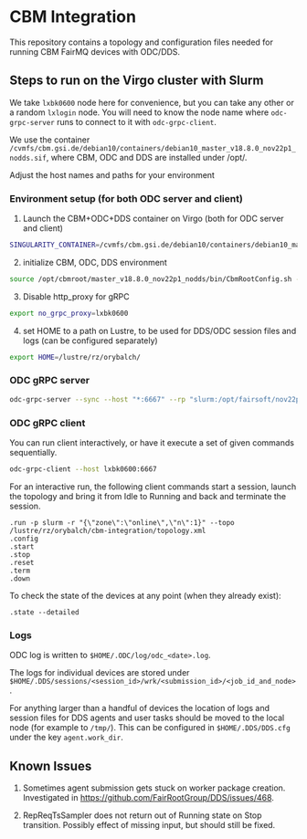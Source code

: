 # CBM Integration

This repository contains a topology and configuration files needed for running CBM FairMQ devices with ODC/DDS.

## Steps to run on the Virgo cluster with Slurm

We take `lxbk0600` node here for convenience, but you can take any other or a random `lxlogin` node. You will need to know the node name where `odc-grpc-server` runs to connect to it with `odc-grpc-client`.

We use the container `/cvmfs/cbm.gsi.de/debian10/containers/debian10_master_v18.8.0_nov22p1_nodds.sif`, where CBM, ODC and DDS are installed under /opt/.

Adjust the host names and paths for your environment

### Environment setup (for both ODC server and client)

1. Launch the CBM+ODC+DDS container on Virgo (both for ODC server and client)

```sh
SINGULARITY_CONTAINER=/cvmfs/cbm.gsi.de/debian10/containers/debian10_master_v18.8.0_nov22p1_nodds.sif ssh -o SendEnv=SINGULARITY_CONTAINER lxbk0600
```

2. initialize CBM, ODC, DDS environment

```bash
source /opt/cbmroot/master_v18.8.0_nov22p1_nodds/bin/CbmRootConfig.sh -a
```

3. Disable http_proxy for gRPC
```bash
export no_grpc_proxy=lxbk0600
```

4. set HOME to a path on Lustre, to be used for DDS/ODC session files and logs (can be configured separately)
```bash
export HOME=/lustre/rz/orybalch/
```

### ODC gRPC server

```bash
odc-grpc-server --sync --host "*:6667" --rp "slurm:/opt/fairsoft/nov22p1_nodds/bin/odc-rp-epn-slurm --zones online:5:/lustre/rz/orybalch/cbm-integration/slurm-main.cfg:" --timeout 120
```

### ODC gRPC client

You can run client interactively, or have it execute a set of given commands sequentially.

```bash
odc-grpc-client --host lxbk0600:6667
```
For an interactive run, the following client commands start a session, launch the topology and bring it from Idle to Running and back and terminate the session.

```
.run -p slurm -r "{\"zone\":\"online\",\"n\":1}" --topo /lustre/rz/orybalch/cbm-integration/topology.xml
.config
.start
.stop
.reset
.term
.down
```

To check the state of the devices at any point (when they already exist):
```
.state --detailed

```

### Logs

ODC log is written to `$HOME/.ODC/log/odc_<date>.log`.

The logs for individual devices are stored under `$HOME/.DDS/sessions/<session_id>/wrk/<submission_id>/<job_id_and_node>`.

For anything larger than a handful of devices the location of logs and session files for DDS agents and user tasks should be moved to the local node (for example to `/tmp/`). This can be configured in `$HOME/.DDS/DDS.cfg` under the key `agent.work_dir`.

## Known Issues

1. Sometimes agent submission gets stuck on worker package creation. Investigated in https://github.com/FairRootGroup/DDS/issues/468.

2. RepReqTsSampler does not return out of Running state on Stop transition. Possibly effect of missing input, but should still be fixed.
